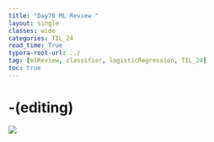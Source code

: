 ```yaml
---
title: "Day70 ML Review "
layout: single
classes: wide
categories: TIL_24
read_time: True
typora-root-url: ../
tag: [mlReview, classifier, logisticRegression, TIL_24]
toc: true 
---
```


# -(editing)

<img src="/blog/images/2024-09-07-TIL24_Day70/82AAB9F0-91BF-4C9E-9792-610E1A8F76DD-5742071.jpeg">



<br><br>





